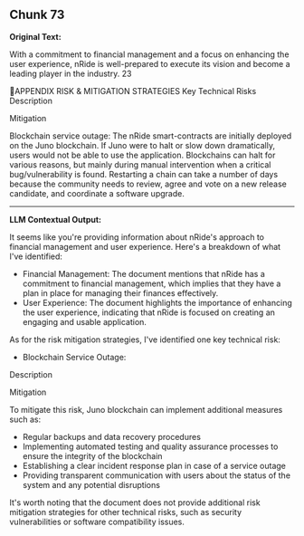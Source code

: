 ## Chunk 73

**Original Text:**

With a commitment to financial
management and a focus on enhancing the user experience, nRide is well-prepared to execute its vision
and become a leading player in the industry. 23

APPENDIX
RISK & MITIGATION STRATEGIES
Key Technical Risks
Description

Mitigation

Blockchain service outage: The nRide smart-contracts are
initially deployed on the Juno blockchain. If Juno were to halt
or slow down dramatically, users would not be able to use the
application. Blockchains can halt for various reasons, but
mainly during manual intervention when a critical
bug/vulnerability is found. Restarting a chain can take a
number of days because the community needs to review,
agree and vote on a new release candidate, and coordinate a
software upgrade.

---

**LLM Contextual Output:**

It seems like you're providing information about nRide's approach to financial management and user experience. Here's a breakdown of what I've identified:

* Financial Management: The document mentions that nRide has a commitment to financial management, which implies that they have a plan in place for managing their finances effectively.
* User Experience: The document highlights the importance of enhancing the user experience, indicating that nRide is focused on creating an engaging and usable application.

As for the risk mitigation strategies, I've identified one key technical risk:

* Blockchain Service Outage:
 
Description

Mitigation

To mitigate this risk, Juno blockchain can implement additional measures such as:

- Regular backups and data recovery procedures
- Implementing automated testing and quality assurance processes to ensure the integrity of the blockchain
- Establishing a clear incident response plan in case of a service outage
- Providing transparent communication with users about the status of the system and any potential disruptions

It's worth noting that the document does not provide additional risk mitigation strategies for other technical risks, such as security vulnerabilities or software compatibility issues.
